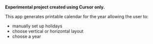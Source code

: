 **Experimental project created using Cursor only.**

This app generates printable calendar for the year allowing the user to:
- manually set up holidays
- choose vertical or horizontal layout
- choose a year
